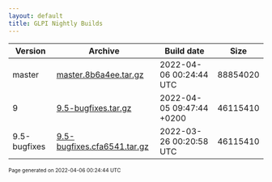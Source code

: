 ```yaml
---
layout: default
title: GLPI Nightly Builds
---
```


Version|Archive|Build date|Size
---|---|---|---
master|[master.8b6a4ee.tar.gz](master.8b6a4ee.tar.gz)|2022-04-06 00:24:44 UTC|88854020
9|[9.5-bugfixes.tar.gz](9.5-bugfixes.tar.gz)|2022-04-05 09:47:44 +0200|46115410
9.5-bugfixes|[9.5-bugfixes.cfa6541.tar.gz](9.5-bugfixes.cfa6541.tar.gz)|2022-03-26 00:20:58 UTC|46115410

<font size="1">Page generated on 2022-04-06 00:24:44 UTC</font>
